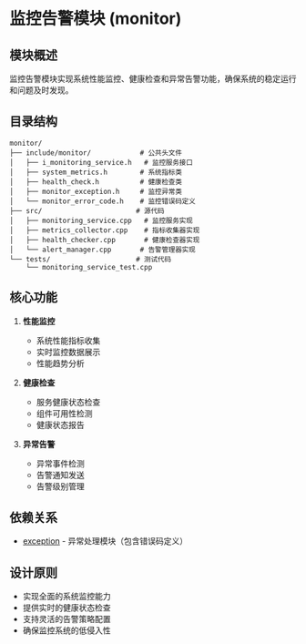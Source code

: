 # 监控告警模块 (monitor)

## 模块概述

监控告警模块实现系统性能监控、健康检查和异常告警功能，确保系统的稳定运行和问题及时发现。

## 目录结构

```
monitor/
├── include/monitor/            # 公共头文件
│   ├── i_monitoring_service.h   # 监控服务接口
│   ├── system_metrics.h        # 系统指标类
│   ├── health_check.h          # 健康检查类
│   ├── monitor_exception.h     # 监控异常类
│   └── monitor_error_code.h    # 监控错误码定义
├── src/                       # 源代码
│   ├── monitoring_service.cpp   # 监控服务实现
│   ├── metrics_collector.cpp    # 指标收集器实现
│   ├── health_checker.cpp       # 健康检查器实现
│   └── alert_manager.cpp       # 告警管理器实现
└── tests/                     # 测试代码
    └── monitoring_service_test.cpp
```

## 核心功能

1. **性能监控**
   - 系统性能指标收集
   - 实时监控数据展示
   - 性能趋势分析

2. **健康检查**
   - 服务健康状态检查
   - 组件可用性检测
   - 健康状态报告

3. **异常告警**
   - 异常事件检测
   - 告警通知发送
   - 告警级别管理

## 依赖关系

- [exception](../../exception/) - 异常处理模块（包含错误码定义）

## 设计原则

- 实现全面的系统监控能力
- 提供实时的健康状态检查
- 支持灵活的告警策略配置
- 确保监控系统的低侵入性